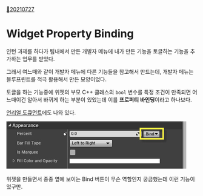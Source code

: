 [:calendar:20210727](/TIL/20210727)

# Widget Property Binding

인턴 과제를 하다가 팀내에서 만든 개발자 메뉴에 내가 만든 기능을 토글하는 기능을 추가하는 업무를 받았다.

그래서 여느때와 같이 개발자 메뉴에 다른 기능들을 참고해서 만드는데, 개발자 메뉴는 블루프린트를 적극 활용해서 만든 모양이었다.

토글을 하는 기능중에 위젯의 부모 C++ 클래스의 `bool` 변수를 특정 조건이 만족되면 어느때이건 알아서 바뀌게 하는 부분이 있었는데 이를 **프로퍼티 바인딩**이라고 하나보다.

[언리얼 도큐먼트](https://docs.unrealengine.com/4.26/ko/InteractiveExperiences/UMG/UserGuide/PropertyBinding/)에도 나와 있다. 

![Image of Yaktocat](./img/property_bind.webp)

위젯을 만들면서 종종 옆에 보이는 Bind 버튼이 무슨 역할인지 궁금했는데 이런 기능이었구만.
